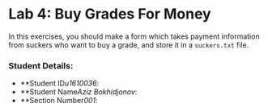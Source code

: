 # Lab 4: Buy Grades For Money

In this exercises, you should make a form which takes payment information from suckers who want to buy a grade, and store it in a `suckers.txt` file.


### Student Details:

- **Student ID*u1610036*: 
- **Student Name*Aziz Bokhidjonov*: 
- **Section Number*001*: 

